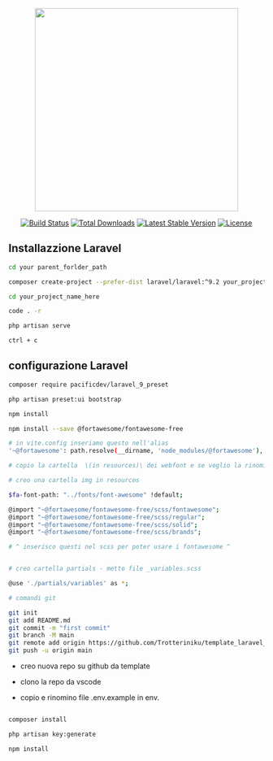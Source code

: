 <p align="center"><a href="https://laravel.com" target="_blank"><img src="https://raw.githubusercontent.com/laravel/art/master/logo-lockup/5%20SVG/2%20CMYK/1%20Full%20Color/laravel-logolockup-cmyk-red.svg" width="400"></a></p>

<p align="center">
<a href="https://travis-ci.org/laravel/framework"><img src="https://travis-ci.org/laravel/framework.svg" alt="Build Status"></a>
<a href="https://packagist.org/packages/laravel/framework"><img src="https://img.shields.io/packagist/dt/laravel/framework" alt="Total Downloads"></a>
<a href="https://packagist.org/packages/laravel/framework"><img src="https://img.shields.io/packagist/v/laravel/framework" alt="Latest Stable Version"></a>
<a href="https://packagist.org/packages/laravel/framework"><img src="https://img.shields.io/packagist/l/laravel/framework" alt="License"></a>
</p>

## Installazzione Laravel

```bash
cd your parent_forlder_path

composer create-project --prefer-dist laravel/laravel:^9.2 your_project_name_here

cd your_project_name_here

code . -r

php artisan serve

ctrl + c

```

## configurazione Laravel

```bash
composer require pacificdev/laravel_9_preset

php artisan preset:ui bootstrap

npm install

npm install --save @fortawesome/fontawesome-free

# in vite.config inseriamo questo nell'alias
'~@fortawesome': path.resolve(__dirname, 'node_modules/@fortawesome'),

# copio la cartella  \(in resources)\ dei webfont e se voglio la rinomino

# creo una cartella img in resources

$fa-font-path: "../fonts/font-awesome" !default;

@import "~@fortawesome/fontawesome-free/scss/fontawesome";
@import "~@fortawesome/fontawesome-free/scss/regular";
@import "~@fortawesome/fontawesome-free/scss/solid";
@import "~@fortawesome/fontawesome-free/scss/brands";

# ^ inserisco questi nel scss per poter usare i fontawesome ^


# creo cartella partials - metto file _variables.scss

@use './partials/variables' as *;

# comandi git

git init
git add README.md
git commit -m "first commit"
git branch -M main
git remote add origin https://github.com/Trotteriniku/template_laravel_base.git
git push -u origin main


```

-   creo nuova repo su github da template

-   clono la repo da vscode

-   copio e rinomino file .env.example in env.

```bash

composer install

php artisan key:generate

npm install
```
